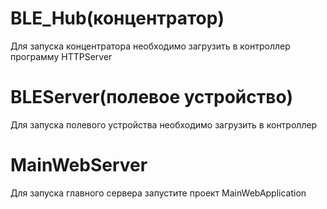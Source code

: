 # BLE_Hub(концентратор)
Для запуска концентратора необходимо загрузить в контроллер программу HTTPServer
# BLEServer(полевое устройство)
Для запуска полевого устройства необходимо загрузить в контроллер 
# MainWebServer
Для запуска главного сервера запустите проект MainWebApplication 